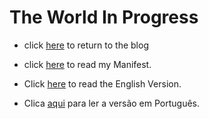 # The World In Progress

- click [here](https://rakzhodekams.github.io/Manifest/) to return to the blog

- click [here](./MANIFEST.md) to read my Manifest.

- Click [here](./EN_EN/README.md) to read the English Version.

- Clica [aqui](./PT_PT/README.md) para ler a versão em Português.